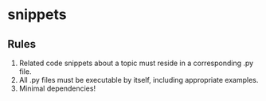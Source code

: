# snippets

## Rules

1. Related code snippets about a topic must reside in a corresponding .py file.
2. All .py files must be executable by itself, including appropriate examples.
3. Minimal dependencies!
